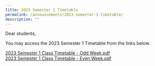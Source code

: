 ```yaml
---
title: 2023 Semester 1 Timetable
permalink: /announcements/2023-semester-1-timetable/
description: ""
---
```

Dear students, 

You may access the 2023 Semester 1 Timetable from the links below.

[2023 Semester 1 Class Timetable - Odd Week.pdf](/files/2023%20Semester%201%20Class%20Timetable%20-%20Odd%20Week.pdf)<br>
[2023 Semester 1 Class Timetable - Even Week.pdf](/files/2023%20Semester%201%20Class%20Timetable%20-%20Even%20Week.pdf)